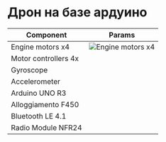 # Дрон на базе ардуино

Component           | Params
--------------------|----------------------
Engine motors x4    | ![Engine motors x4](https://sun9-53.userapi.com/c857124/v857124472/17aae2/ukxAHb0U3PM.jpg)
Motor controllers 4x| 
Gyroscope           |
Accelerometer       |
Arduino UNO R3      |
Alloggiamento F450  | 
Bluetooth LE 4.1    |
Radio Module NFR24  |

